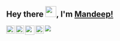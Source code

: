 ## Hey there <img src="https://media.giphy.com/media/hvRJCLFzcasrR4ia7z/giphy.gif" width="29px">, I'm [Mandeep!](https://mandeepdalavi.github.io)

<a href="https://www.linkedin.com/in/mandeep-d-a51590135/">
  <img align="left" alt="Mandeep's LinkedIn" width="22px" src="https://raw.githubusercontent.com/peterthehan/peterthehan/master/assets/linkedin.svg" />
</a>
<a href="https://twitter.com/mandeepdalavi">
  <img align="left" alt="Mandeep Dalavi | Twitter" width="22px" src="https://raw.githubusercontent.com/peterthehan/peterthehan/master/assets/twitter.svg" />
</a>
<a href="mailto:kunalkushwaha453@gmail.com">
  <img align="left" width="25px" src="https://img.icons8.com/fluent/48/000000/gmail-new.png" />
</a>
<a href="https://open.spotify.com/user/0tysdslbia6tdzpwjha50mwwz?si=11b1a28cd5944b5e">
  <img align="left" alt="Mandeep's Spotify" width="22px" src="https://raw.githubusercontent.com/peterthehan/peterthehan/master/assets/spotify.svg" />
</a>

![](https://visitor-badge.glitch.me/badge?page_id=MandeepDalavi.MandeepDalavi)


<!--
**MandeepDalavi/MandeepDalavi** is a ✨ _special_ ✨ repository because its `README.md` (this file) appears on your GitHub profile.

Here are some ideas to get you started:

- 🔭 I’m currently working on ...
- 🌱 I’m currently learning ...
- 👯 I’m looking to collaborate on ...
- 🤔 I’m looking for help with ...
- 💬 Ask me about ...
- 📫 How to reach me: ...
- 😄 Pronouns: ...
- ⚡ Fun fact: ...
-->
